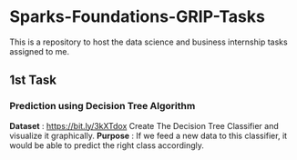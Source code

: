 # Sparks-Foundations-GRIP-Tasks
This is a repository to host the data science and business internship tasks assigned to me. 

## 1st Task
### Prediction using Decision Tree Algorithm
**Dataset** : https://bit.ly/3kXTdox
Create The Decision Tree Classifier and visualize it graphically.
**Purpose** : If we feed a new data to this classifier, it would be able to predict the right class accordingly.
